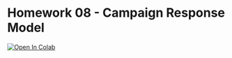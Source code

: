 # Homework 08 - Campaign Response Model


<a href="https://colab.research.google.com/github/kittipanpip/BADS7105/blob/main/Homework%2008%20-%20Campaign%20Response%20Model/Campaign_Response_Model.ipynb">
  <img src="https://colab.research.google.com/assets/colab-badge.svg" alt="Open In Colab"/>
</a>

